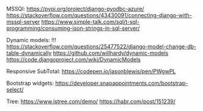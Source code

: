 MSSQl:
https://pypi.org/project/django-pyodbc-azure/
https://stackoverflow.com/questions/43430091/connecting-django-with-mssql-server
https://www.simple-talk.com/sql/t-sql-programming/consuming-json-strings-in-sql-server/

Dynamic models:
!!! https://stackoverflow.com/questions/25477522/django-model-change-db-table-dynamically
https://github.com/willhardy/dynamic-models
https://code.djangoproject.com/wiki/DynamicModels

Responsive SubTotal:
https://codepen.io/jasonblewis/pen/PWgwPL

Bootstrap widgets:
https://developer.snapappointments.com/bootstrap-select/

Tree:
https://www.jstree.com/demo/
https://habr.com/post/151239/